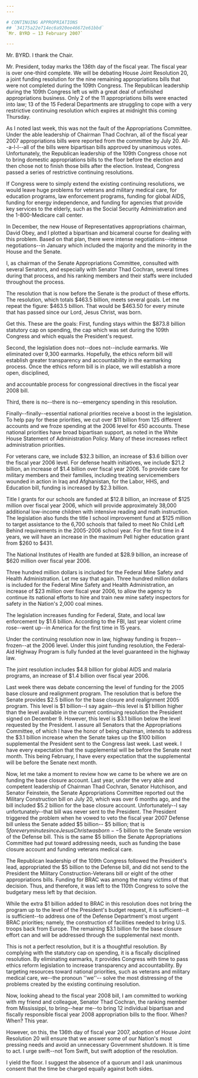 ```yaml
---
---

# CONTINUING APPROPRIATIONS
## `34175a22e714ec6a920ee46672e61bbd`
`Mr. BYRD — 13 February 2007`

---
```



Mr. BYRD. I thank the Chair.

Mr. President, today marks the 136th day of the fiscal year. The 
fiscal year is over one-third complete. We will be debating House Joint 
Resolution 20, a joint funding resolution for the nine remaining 
appropriations bills that were not completed during the 109th Congress. 
The Republican leadership during the 109th Congress left us with a 
great deal of unfinished appropriations business. Only 2 of the 11 
appropriations bills were enacted into law; 13 of the 15 Federal 
Departments are struggling to cope with a very restrictive continuing 
resolution which expires at midnight this coming Thursday.

As I noted last week, this was not the fault of the Appropriations 
Committee. Under the able leadership of Chairman Thad Cochran, all of 
the fiscal year 2007 appropriations bills were reported from the 
committee by July 20. All--a-l-l--all of the bills were bipartisan 
bills approved by unanimous votes. Unfortunately, the Republican 
leadership of the 109th Congress chose not to bring domestic 
appropriations bills to the floor before the election and then chose 
not to finish those bills after the election. Instead, Congress passed 
a series of restrictive continuing resolutions.

If Congress were to simply extend the existing continuing 
resolutions, we would leave huge problems for veterans and military 
medical care, for education programs, law enforcement programs, funding 
for global AIDS, funding for energy independence, and funding for 
agencies that provide key services to the elderly, such as the Social 
Security Administration and the 1-800-Medicare call center.

In December, the new House of Representatives appropriations 
chairman, David Obey, and I plotted a bipartisan and bicameral course 
for dealing with this problem. Based on that plan, there were intense 
negotiations--intense negotiations--in January which included the 
majority and the minority in the House and the Senate.

I, as chairman of the Senate Appropriations Committee, consulted with 
several Senators, and especially with Senator Thad Cochran, several 
times during that process, and his ranking members and their staffs 
were included throughout the process.

The resolution that is now before the Senate is the product of these 
efforts. The resolution, which totals $463.5 billion, meets several 
goals. Let me repeat the figure: $463.5 billion. That would be $463.50 
for every minute that has passed since our Lord, Jesus Christ, was 
born.

Get this. These are the goals: First, funding stays within the $873.8 
billion statutory cap on spending, the cap which was set during the 
109th Congress and which equals the President's request.

Second, the legislation does not--does not--include earmarks. We 
eliminated over 9,300 earmarks. Hopefully, the ethics reform bill will 
establish greater transparency and accountability in the earmarking 
process. Once the ethics reform bill is in place, we will establish a 
more open, disciplined,


and accountable process for congressional directives in the fiscal year 
2008 bill.

Third, there is no--there is no--emergency spending in this 
resolution.

Finally--finally--essential national priorities receive a boost in 
the legislation. To help pay for these priorities, we cut over $11 
billion from 125 different accounts and we froze spending at the 2006 
level for 450 accounts. These national priorities have broad bipartisan 
support, as noted in the White House Statement of Administration 
Policy. Many of these increases reflect administration priorities.

For veterans care, we include $32.3 billion, an increase of $3.6 
billion over the fiscal year 2006 level. For defense health 
initiatives, we include $21.2 billion, an increase of $1.4 billion over 
fiscal year 2006. To provide care for military members and their 
families, including treating servicemembers wounded in action in Iraq 
and Afghanistan, for the Labor, HHS, and Education bill, funding is 
increased by $2.3 billion.

Title I grants for our schools are funded at $12.8 billion, an 
increase of $125 million over fiscal year 2006, which will provide 
approximately 38,000 additional low-income children with intensive 
reading and math instruction. The legislation also funds the title I 
school improvement fund at $125 million to target assistance to the 
6,700 schools that failed to meet No Child Left Behind requirements in 
the 2005-2006 school year. For the first time in 4 years, we will have 
an increase in the maximum Pell higher education grant from $260 to 
$431.

The National Institutes of Health are funded at $28.9 billion, an 
increase of $620 million over fiscal year 2006.

Three hundred million dollars is included for the Federal Mine Safety 
and Health Administration. Let me say that again. Three hundred million 
dollars is included for the Federal Mine Safety and Health 
Administration, an increase of $23 million over fiscal year 2006, to 
allow the agency to continue its national efforts to hire and train new 
mine safety inspectors for safety in the Nation's 2,000 coal mines.

The legislation increases funding for Federal, State, and local law 
enforcement by $1.6 billion. According to the FBI, last year violent 
crime rose--went up--in America for the first time in 15 years.

Under the continuing resolution now in law, highway funding is 
frozen--frozen--at the 2006 level. Under this joint funding resolution, 
the Federal-Aid Highway Program is fully funded at the level guaranteed 
in the highway law.

The joint resolution includes $4.8 billion for global AIDS and 
malaria programs, an increase of $1.4 billion over fiscal year 2006.

Last week there was debate concerning the level of funding for the 
2005 base closure and realignment program. The resolution that is 
before the Senate provides $2.5 billion for the base closure and 
realignment 2005 program. This level is $1 billion--I say again--this 
level is $1 billion higher than the level available in the current 
continuing resolution the President signed on December 9. However, this 
level is $3.1 billion below the level requested by the President. I 
assure all Senators that the Appropriations Committee, of which I have 
the honor of being chairman, intends to address the $3.1 billion 
increase when the Senate takes up the $100 billion supplemental the 
President sent to the Congress last week. Last week. I have every 
expectation that the supplemental will be before the Senate next month. 
This being February, I have every expectation that the supplemental 
will be before the Senate next month.

Now, let me take a moment to review how we came to be where we are on 
funding the base closure account. Last year, under the very able and 
competent leadership of Chairman Thad Cochran, Senator Hutchison, and 
Senator Feinstein, the Senate Appropriations Committee reported out the 
Military Construction bill on July 20, which was over 6 months ago, and 
the bill included $5.2 billion for the base closure account. 
Unfortunately--I say unfortunately--that bill was never sent to the 
President. The President triggered the problem when he vowed to veto 
the fiscal year 2007 Defense bill unless the Senate added $5 billion--
$5 billion; that is $5 for every minute since Jesus Christ was born--$5 
billion to the Senate version of the Defense bill. This is the same $5 
billion the Senate Appropriations Committee had put toward addressing 
needs, such as funding the base closure account and funding veterans 
medical care.

The Republican leadership of the 109th Congress followed the 
President's lead, appropriated the $5 billion to the Defense bill, and 
did not send to the President the Military Construction-Veterans bill 
or eight of the other appropriations bills. Funding for BRAC was among 
the many victims of that decision. Thus, and therefore, it was left to 
the 110th Congress to solve the budgetary mess left by that decision.

While the extra $1 billion added to BRAC in this resolution does not 
bring the program up to the level of the President's budget request, it 
is sufficient--it is sufficient--to address one of the Defense 
Department's most urgent BRAC priorities; namely, the construction of 
facilities needed to bring U.S. troops back from Europe. The remaining 
$3.1 billion for the base closure effort can and will be addressed 
through the supplemental next month.

This is not a perfect resolution, but it is a thoughtful resolution. 
By complying with the statutory cap on spending, it is a fiscally 
disciplined resolution. By eliminating earmarks, it provides Congress 
with time to pass ethics reform legislation to increase transparency 
and accountability. By targeting resources toward national priorities, 
such as veterans and military medical care, we--the pronoun ''we''--
solve the most distressing of the problems created by the existing 
continuing resolution.

Now, looking ahead to the fiscal year 2008 bill, I am committed to 
working with my friend and colleague, Senator Thad Cochran, the ranking 
member from Mississippi, to bring--hear me--to bring 12 individual 
bipartisan and fiscally responsible fiscal year 2008 appropriation 
bills to the floor. When? When? This year.

However, on this, the 136th day of fiscal year 2007, adoption of 
House Joint Resolution 20 will ensure that we answer some of our 
Nation's most pressing needs and avoid an unnecessary Government 
shutdown. It is time to act. I urge swift--not Tom Swift, but swift 
adoption of the resolution.

I yield the floor. I suggest the absence of a quorum and I ask 
unanimous consent that the time be charged equally against both sides.